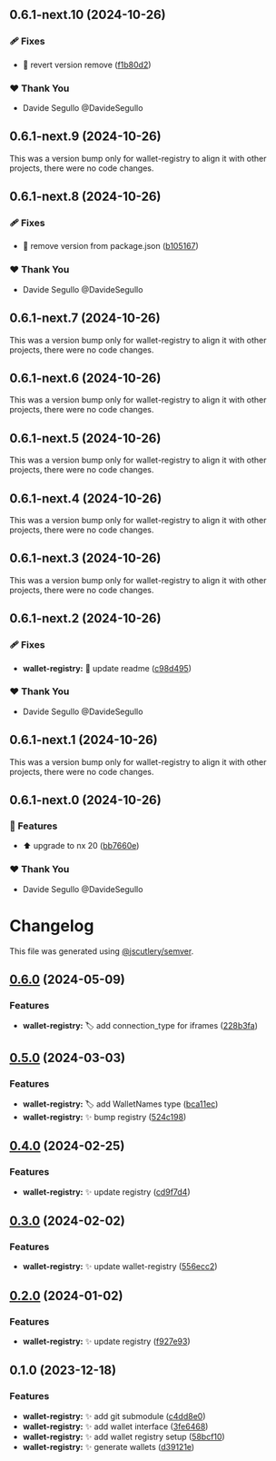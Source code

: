 ## 0.6.1-next.10 (2024-10-26)

### 🩹 Fixes

- :green_heart: revert version remove ([f1b80d2](https://github.com/nabla-studio/quirks/commit/f1b80d2))

### ❤️  Thank You

- Davide Segullo @DavideSegullo

## 0.6.1-next.9 (2024-10-26)

This was a version bump only for wallet-registry to align it with other projects, there were no code changes.

## 0.6.1-next.8 (2024-10-26)

### 🩹 Fixes

- :wrench: remove version from package.json ([b105167](https://github.com/nabla-studio/quirks/commit/b105167))

### ❤️  Thank You

- Davide Segullo @DavideSegullo

## 0.6.1-next.7 (2024-10-26)

This was a version bump only for wallet-registry to align it with other projects, there were no code changes.

## 0.6.1-next.6 (2024-10-26)

This was a version bump only for wallet-registry to align it with other projects, there were no code changes.

## 0.6.1-next.5 (2024-10-26)

This was a version bump only for wallet-registry to align it with other projects, there were no code changes.

## 0.6.1-next.4 (2024-10-26)

This was a version bump only for wallet-registry to align it with other projects, there were no code changes.

## 0.6.1-next.3 (2024-10-26)

This was a version bump only for wallet-registry to align it with other projects, there were no code changes.

## 0.6.1-next.2 (2024-10-26)

### 🩹 Fixes

- **wallet-registry:** :memo: update readme ([c98d495](https://github.com/nabla-studio/quirks/commit/c98d495))

### ❤️  Thank You

- Davide Segullo @DavideSegullo

## 0.6.1-next.1 (2024-10-26)

This was a version bump only for wallet-registry to align it with other projects, there were no code changes.

## 0.6.1-next.0 (2024-10-26)

### 🚀 Features

- :arrow_up: upgrade to nx 20 ([bb7660e](https://github.com/nabla-studio/quirks/commit/bb7660e))

### ❤️  Thank You

- Davide Segullo @DavideSegullo

# Changelog

This file was generated using [@jscutlery/semver](https://github.com/jscutlery/semver).

## [0.6.0](https://github.com/nabla-studio/quirks/compare/wallet-registry@0.5.0...wallet-registry@0.6.0) (2024-05-09)


### Features

* **wallet-registry:** :label: add connection_type for iframes ([228b3fa](https://github.com/nabla-studio/quirks/commit/228b3fa477be72f6a567295360f1aab641494859))

## [0.5.0](https://github.com/nabla-studio/quirks/compare/wallet-registry@0.4.0...wallet-registry@0.5.0) (2024-03-03)


### Features

* **wallet-registry:** :label: add WalletNames type ([bca11ec](https://github.com/nabla-studio/quirks/commit/bca11ec8bba41eebfd723f8817f96af88827aa1a))
* **wallet-registry:** :sparkles: bump registry ([524c198](https://github.com/nabla-studio/quirks/commit/524c1989b0bc440e6bd4b24ae7b46bf4fb8800d1))

## [0.4.0](https://github.com/nabla-studio/quirks/compare/wallet-registry@0.3.0...wallet-registry@0.4.0) (2024-02-25)


### Features

* **wallet-registry:** :sparkles: update registry ([cd9f7d4](https://github.com/nabla-studio/quirks/commit/cd9f7d4d54fe4c75f0db7628ebec408df276438b))

## [0.3.0](https://github.com/nabla-studio/quirks/compare/wallet-registry@0.2.0...wallet-registry@0.3.0) (2024-02-02)


### Features

* **wallet-registry:** :sparkles: update wallet-registry ([556ecc2](https://github.com/nabla-studio/quirks/commit/556ecc23647a04a308e08a42ee41bb0ec36d3baf))

## [0.2.0](https://github.com/nabla-studio/quirks/compare/wallet-registry@0.1.0...wallet-registry@0.2.0) (2024-01-02)


### Features

* **wallet-registry:** :sparkles: update registry ([f927e93](https://github.com/nabla-studio/quirks/commit/f927e930325db44db8c50c6f0d2a84d891ad4645))

## 0.1.0 (2023-12-18)


### Features

* **wallet-registry:** :sparkles: add git submodule ([c4dd8e0](https://github.com/nabla-studio/quirks/commit/c4dd8e0dc11ea53b3f5585e6acbbfdef963f9063))
* **wallet-registry:** :sparkles: add wallet interface ([3fe6468](https://github.com/nabla-studio/quirks/commit/3fe6468cb9a6098211f34898ddcecd60653a5ef4))
* **wallet-registry:** :sparkles: add wallet registry setup ([58bcf10](https://github.com/nabla-studio/quirks/commit/58bcf109c4c010e97cee4a662e0f63c5c90f6d8e))
* **wallet-registry:** :sparkles: generate wallets ([d39121e](https://github.com/nabla-studio/quirks/commit/d39121e288b8ecea031732b9f5f6fb1d48d3a03d))
